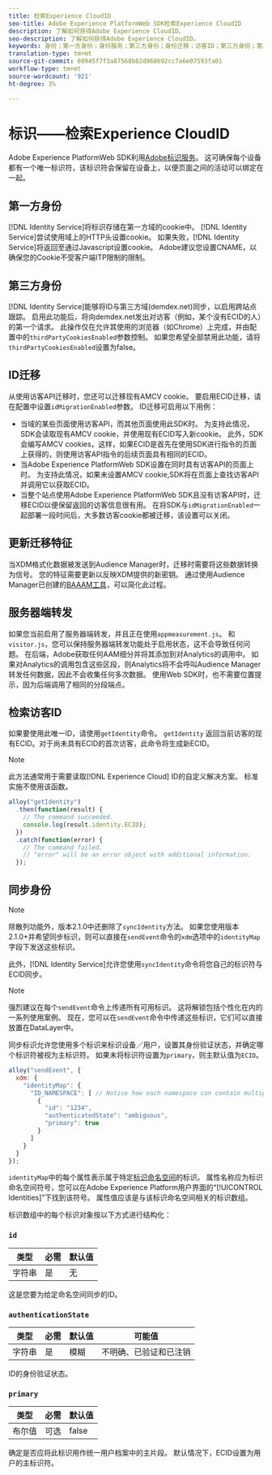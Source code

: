 ```yaml
---
title: 检索Experience CloudID
seo-title: Adobe Experience PlatformWeb SDK检索Experience CloudID
description: 了解如何获得Adobe Experience CloudID。
seo-description: 了解如何获得Adobe Experience CloudID。
keywords: 身份；第一方身份；身份服务；第三方身份；身份迁移；访客ID；第三方身份；第三方身份；第三方CookiesEnabled;idMigrationEnabled;getIdentity；同步身份；syncIdentity;sendEvent;identityMap；主；ecid；身份命名空间；身份验证状态；hashEnabled;
translation-type: tm+mt
source-git-commit: 60945f7f3a87568b82d968692cc7a6e07593fa01
workflow-type: tm+mt
source-wordcount: '921'
ht-degree: 3%

---
```



# 标识——检索Experience CloudID

Adobe Experience PlatformWeb SDK利用[Adobe标识服务](../../identity-service/ecid.md)。 这可确保每个设备都有一个唯一标识符，该标识符会保留在设备上，以便页面之间的活动可以绑定在一起。

## 第一方身份

[!DNL Identity Service]将标识存储在第一方域的cookie中。 [!DNL Identity Service]尝试使用域上的HTTP头设置cookie。 如果失败，[!DNL Identity Service]将返回至通过Javascript设置cookie。 Adobe建议您设置CNAME，以确保您的Cookie不受客户端ITP限制的限制。

## 第三方身份

[!DNL Identity Service]能够将ID与第三方域(demdex.net)同步，以启用跨站点跟踪。 启用此功能后，将向demdex.net发出对访客（例如，某个没有ECID的人）的第一个请求。 此操作仅在允许其使用的浏览器（如Chrome）上完成，并由配置中的`thirdPartyCookiesEnabled`参数控制。 如果您希望全部禁用此功能，请将`thirdPartyCookiesEnabled`设置为false。

## ID迁移

从使用访客API迁移时，您还可以迁移现有AMCV cookie。 要启用ECID迁移，请在配置中设置`idMigrationEnabled`参数。 ID迁移可启用以下用例：

* 当域的某些页面使用访客API，而其他页面使用此SDK时。 为支持此情况，SDK会读取现有AMCV cookie，并使用现有ECID写入新cookie。 此外，SDK会编写AMCV cookies，这样，如果ECID是首先在使用SDK进行指令的页面上获得的，则使用访客API指令的后续页面具有相同的ECID。
* 当Adobe Experience PlatformWeb SDK设置在同时具有访客API的页面上时。 为支持此情况，如果未设置AMCV cookie,SDK将在页面上查找访客API并调用它以获取ECID。
* 当整个站点使用Adobe Experience PlatformWeb SDK且没有访客API时，迁移ECID以便保留返回的访客信息很有用。 在将SDK与`idMigrationEnabled`一起部署一段时间后，大多数访客cookie都被迁移，该设置可以关闭。

## 更新迁移特征

当XDM格式化数据被发送到Audience Manager时，迁移时需要将这些数据转换为信号。 您的特征需要更新以反映XDM提供的新密钥。 通过使用Audience Manager已创建的[BAAAM工具](https://docs.adobe.com/content/help/en/audience-manager/user-guide/reference/bulk-management-tools/bulk-management-intro.html#getting-started-with-bulk-management)，可以简化此过程。

## 服务器端转发

如果您当前启用了服务器端转发，并且正在使用`appmeasurement.js`。 和`visitor.js`，您可以保持服务器端转发功能处于启用状态，这不会导致任何问题。 在后端，Adobe获取任何AAM细分并将其添加到对Analytics的调用中。 如果对Analytics的调用包含这些区段，则Analytics将不会呼叫Audience Manager转发任何数据，因此不会收集任何多次数据。 使用Web SDK时，也不需要位置提示，因为后端调用了相同的分段端点。

## 检索访客ID

如果要使用此唯一ID，请使用`getIdentity`命令。 `getIdentity` 返回当前访客的现有ECID。对于尚未具有ECID的首次访客，此命令将生成新ECID。

>[!NOTE]
>
>此方法通常用于需要读取[!DNL Experience Cloud] ID的自定义解决方案。 标准实施不使用该函数。

```javascript
alloy("getIdentity")
  .then(function(result) {
    // The command succeeded.
    console.log(result.identity.ECID);
  })
  .catch(function(error) {
    // The command failed.
    // "error" will be an error object with additional information.
  });
```

## 同步身份

>[!NOTE]
>
>除散列功能外，版本2.1.0中还删除了`syncIdentity`方法。 如果您使用版本2.1.0+并希望同步标识，则可以直接在`sendEvent`命令的`xdm`选项中的`identityMap`字段下发送这些标识。

此外，[!DNL Identity Service]允许您使用`syncIdentity`命令将您自己的标识符与ECID同步。

>[!NOTE]
>
>强烈建议在每个`sendEvent`命令上传递所有可用标识。 这将解锁包括个性化在内的一系列使用案例。 现在，您可以在`sendEvent`命令中传递这些标识，它们可以直接放置在DataLayer中。

同步标识允许您使用多个标识来标识设备／用户，设置其身份验证状态，并确定哪个标识符被视为主标识符。 如果未将标识符设置为`primary`，则主默认值为`ECID`。

```javascript
alloy("sendEvent", {
  xdm: {
    "identityMap": {
      "ID_NAMESPACE": [ // Notice how each namespace can contain multiple identifiers.
        {
          "id": "1234",
          "authenticatedState": "ambiguous",
          "primary": true
        }
      ]
    }
  }
});
```

`identityMap`中的每个属性表示属于特定[标识命名空间](../../identity-service/namespaces.md)的标识。 属性名称应为标识命名空间符号，您可以在Adobe Experience Platform用户界面的“[!UICONTROL Identities]”下找到该符号。 属性值应该是与该标识命名空间相关的标识数组。

标识数组中的每个标识对象按以下方式进行结构化：

### `id`

| **类型** | **必需** | **默认值** |
| -------- | ------------ | ----------------- |
| 字符串 | 是 | 无 |

这是您要为给定命名空间同步的ID。

### `authenticationState`

| **类型** | **必需** | **默认值** | **可能值** |
| -------- | ------------ | ----------------- | ------------------------------------ |
| 字符串 | 是 | 模糊 | 不明确、已验证和已注销 |

ID的身份验证状态。

### `primary`

| **类型** | **必需** | **默认值** |
| -------- | ------------ | ----------------- |
| 布尔值 | 可选 | false |

确定是否应将此标识用作统一用户档案中的主片段。 默认情况下，ECID设置为用户的主标识符。
